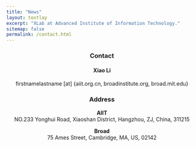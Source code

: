 ```yaml
---
title: "News"
layout: textlay
excerpt: "XLab at Advanced Institute of Information Technology."
sitemap: false
permalink: /contact.html
---
```


<center>
<h3> Contact </h3>

<h4>Xiao Li</h4>
firstnamelastname [at] {aiit.org.cn, broadinstitute.org, broad.mit.edu}

<h3> Address</h3>
  <p><b>AIIT</b><br>
    NO.233 Yonghui Road,
    Xiaoshan District,
    Hangzhou, ZJ,
    China,
    311215
  </p>
  <p>
    <b>Broad</b><br>
    75 Ames Street,
    Cambridge, MA,
    US,
    02142
  </p>
<!-- <div class="row">
  <div class="col-sm-6 clearfix">
  <p>
  <b>AIIT</b><br>
  NO.233 Yonghui Road, <br>
  Xiaoshan District, <br>
  Hangzhou, ZJ, <br>
  China, <br>
  311215
  </p>
  </div>
  <div class="col-sm-6 clearfix">
  <p>

  <b>Broad</b> <br>
  75 Ames Street, <br>
  Cambridge, MA, <br>
  US, <br>
  02142
  </p>
  </div>
</div>
</center> -->
